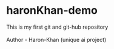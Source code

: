 # haronKhan-demo
This is my first git and git-hub repository <br>
<br>
Author - Haron-Khan (unique ai project)
